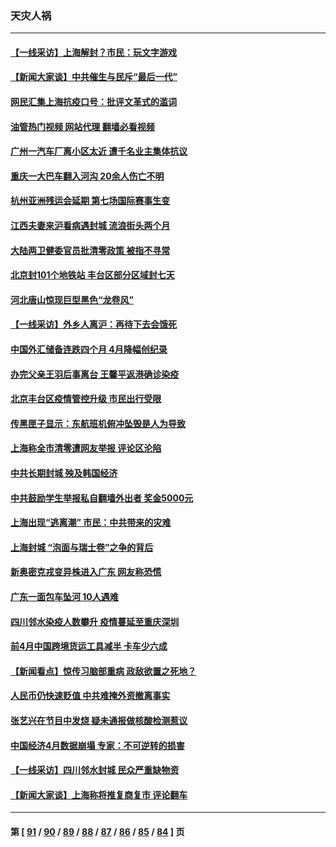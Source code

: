 ### 天灾人祸
---
#### [【一线采访】上海解封？市民：玩文字游戏](../../pages/ncid280/n13740061.md?05190445) 
#### [【新闻大家谈】中共催生与民斥“最后一代”](../../pages/ncid280/n13739992.md?05190445) 
#### [网民汇集上海抗疫口号：批评文革式的滥词](../../pages/ncid280/n13739682.md?05190445) 
#### [油管热门视频 网站代理 翻墙必看视频](http://209.222.30.114:81/youtube.html?05190445)
#### [广州一汽车厂离小区太近 遭千名业主集体抗议](../../pages/ncid280/n13739826.md?05190445) 
#### [重庆一大巴车翻入河沟 20余人伤亡不明](../../pages/ncid280/n13739873.md?05190445) 
#### [杭州亚洲残运会延期 第七场国际赛事生变](../../pages/ncid280/n13739805.md?05190445) 
#### [江西夫妻来沪看病遇封城 流浪街头两个月](../../pages/ncid280/n13739761.md?05190445) 
#### [大陆两卫健委官员批清零政策  被指不寻常](../../pages/ncid280/n13739710.md?05190445) 
#### [北京封101个地铁站 丰台区部分区域封七天](../../pages/ncid280/n13739596.md?05190445) 
#### [河北唐山惊现巨型黑色“龙卷风”](../../pages/ncid280/n13739532.md?05190445) 
#### [【一线采访】外乡人离沪：再待下去会饿死](../../pages/ncid280/n13739209.md?05190445) 
#### [中国外汇储备连跌四个月 4月降幅创纪录](../../pages/ncid280/n13739541.md?05190445) 
#### [办完父亲王羽后事离台 王馨平返港确诊染疫](../../pages/ncid280/n13739363.md?05190445) 
#### [北京丰台区疫情管控升级 市民出行受限](../../pages/ncid280/n13739440.md?05190445) 
#### [传黑匣子显示：东航班机俯冲坠毁是人为导致](../../pages/ncid280/n13739368.md?05190445) 
#### [上海称全市清零遭网友举报 评论区沦陷](../../pages/ncid280/n13739174.md?05190445) 
#### [中共长期封城 殃及韩国经济](../../pages/ncid280/n13739351.md?05190445) 
#### [中共鼓励学生举报私自翻墙外出者 奖金5000元](../../pages/ncid280/n13739345.md?05190445) 
#### [上海出现“逃离潮” 市民：中共带来的灾难](../../pages/ncid280/n13739175.md?05190445) 
#### [上海封城 “泡面与瑞士卷”之争的背后](../../pages/ncid280/n13739058.md?05190445) 
#### [新奥密克戎变异株进入广东 网友称恐慌](../../pages/ncid280/n13739150.md?05190445) 
#### [广东一面包车坠河 10人遇难](../../pages/ncid280/n13739148.md?05190445) 
#### [四川邻水染疫人数攀升 疫情蔓延至重庆深圳](../../pages/ncid280/n13739002.md?05190445) 
#### [前4月中国跨境货运工具减半 卡车少六成](../../pages/ncid280/n13738983.md?05190445) 
#### [【新闻看点】惊传习脑部重病 政敌欲置之死地？](../../pages/ncid280/n13738763.md?05190445) 
#### [人民币仍快速贬值 中共难掩外资撤离事实](../../pages/ncid280/n13738925.md?05190445) 
#### [张艺兴在节目中发烧 疑未通报做核酸检测惹议](../../pages/ncid280/n13738712.md?05190445) 
#### [中国经济4月数据崩塌 专家：不可逆转的损害](../../pages/ncid280/n13738442.md?05190445) 
#### [【一线采访】四川邻水封城 民众严重缺物资](../../pages/ncid280/n13738476.md?05190445) 
#### [【新闻大家谈】上海称将推复商复市 评论翻车](../../pages/ncid280/n13738541.md?05190445) 

---
#### 第 [ [91](./91.md?05190445) / [90](./90.md?05190445) / [89](./89.md?05190445) / [88](./88.md?05190445) / [87](./87.md?05190445) / [86](./86.md?05190445) / [85](./85.md?05190445) / [84](./84.md?05190445) ] 页
